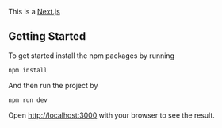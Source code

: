 This is a [Next.js](https://nextjs.org/) 
## Getting Started

To get started install the npm packages by running 

```bash
npm install 
```
And then run the project by 

```bash
npm run dev
```

Open [http://localhost:3000](http://localhost:3000) with your browser to see the result.

